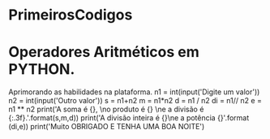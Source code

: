 # PrimeirosCodigos
# Operadores Aritméticos em PYTHON.
 
 
Aprimorando as habilidades na plataforma.
n1 = int(input('Digite um valor'))
n2 = int(input('Outro valor'))
s = n1+n2
m = n1*n2
d = n1 / n2
di = n1// n2
e = n1 ** n2
print('A soma é {}, \no produto é {} \ne a divisão é {:.3f}.'.format(s,m,d))
print('A divisão inteira é {}\ne a potência {}'.format (di,e))
print('Muito OBRIGADO E TENHA UMA BOA NOITE')
